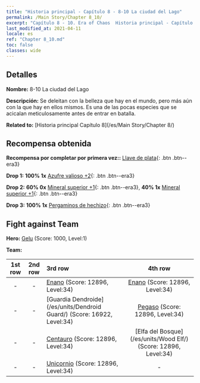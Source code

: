 ```yaml
---
title: "Historia principal - Capítulo 8 - 8-10 La ciudad del Lago"
permalink: /Main Story/Chapter 8_10/
excerpt: "Capítulo 8 - 10. Era of Chaos  Historia principal - Capítulo 8_10. 8-10 La ciudad del Lago"
last_modified_at: 2021-04-11
locale: es
ref: "Chapter 8_10.md"
toc: false
classes: wide
---
```


## Detalles

 **Nombre:** 8-10 La ciudad del Lago

 **Descripción:** Se deleitan con la belleza que hay en el mundo, pero más aún con la que hay en ellos mismos. Es una de las pocas especies que se acicalan meticulosamente antes de entrar en batalla.

 **Related to:** [Historia principal Capítulo 8](/es/Main Story/Chapter 8/)

## Recompensa obtenida

 **Recompensa por completar por primera vez::** [Llave de plata](/es/Items/con_693/){: .btn .btn--era3}

 **Drop 1:** **100% 1x** [Azufre valioso +2](/es/Items/mat_29/){: .btn .btn--era3}

 **Drop 2:** **60% 0x** [Mineral superior +1](/es/Items/mat_19/){: .btn .btn--era3}, **40% 1x** [Mineral superior +1](/es/Items/mat_19/){: .btn .btn--era3}

 **Drop 3:** **100% 1x** [Pergaminos de hechizo](/es/Items/con_694/){: .btn .btn--era3}


## Fight against Team
 **Hero:** [Gelu](/es/heroes/Gelu/) (Score: 1000, Level:1)

 **Team:**


  | 1st row | 2nd row | 3rd row | 4th row |
  |:----:|:----:|:----|:----:|
  | - | - | [Enano](/es/units/Dwarf/) (Score: 12896, Level:34)  | [Enano](/es/units/Dwarf/) (Score: 12896, Level:34)  |
  | - | - | [Guardia Dendroide](/es/units/Dendroid Guard/) (Score: 16922, Level:34)  | [Pegaso](/es/units/Pegasus/) (Score: 12896, Level:34)  |
  | - | - | [Centauro](/es/units/Centaur/) (Score: 12896, Level:34)  | [Elfa del Bosque](/es/units/Wood Elf/) (Score: 12896, Level:34)  |
  | - | - | [Unicornio](/es/units/Unicorn/) (Score: 12896, Level:34)  | - |


